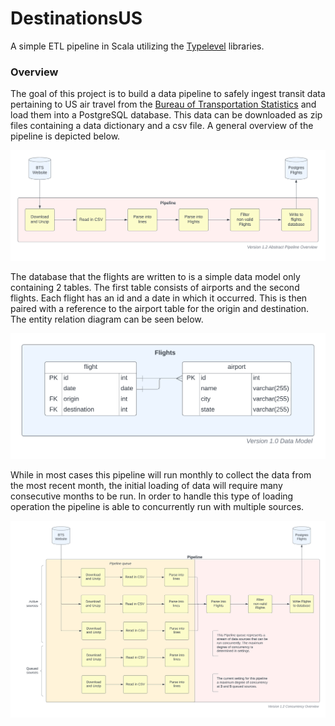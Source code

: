 # DestinationsUS
A simple ETL pipeline in Scala utilizing the [Typelevel](https://typelevel.org) libraries.

### Overview

The goal of this project is to build a data pipeline to safely ingest transit data pertaining to US air travel from the [Bureau of Transportation Statistics](https://transtats.bts.gov) and load them into a PostgreSQL database. This data can be downloaded as zip files containing a data dictionary and a csv file. A general overview of the pipeline is depicted below.

![abstract dataflow diagram](resources/documentation/pipeline_overview_diagram.png)

The database that the flights are written to is a simple data model only containing 2 tables. The first table consists of airports and the second flights. Each flight has an id and a date in which it occurred. This is then paired with a reference to the airport table for the origin and destination. The entity relation diagram can be seen below.

![erd](resources/documentation/erd.png)

While in most cases this pipeline will run monthly to collect the data from the most recent month, the initial loading of data will require many consecutive months to be run. In order to handle this type of loading operation the pipeline is able to concurrently run with multiple sources.

![concurrency_diagram](resources/documentation/concurrency_diagram.png)
